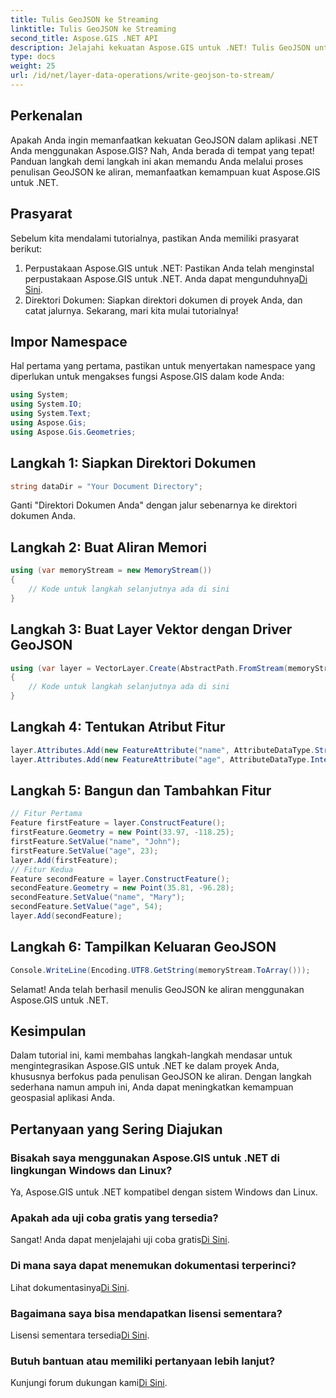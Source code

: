```yaml
---
title: Tulis GeoJSON ke Streaming
linktitle: Tulis GeoJSON ke Streaming
second_title: Aspose.GIS .NET API
description: Jelajahi kekuatan Aspose.GIS untuk .NET! Tulis GeoJSON untuk melakukan streaming dengan mudah. Unduh sekarang untuk integrasi geospasial yang lancar.
type: docs
weight: 25
url: /id/net/layer-data-operations/write-geojson-to-stream/
---
```

## Perkenalan
Apakah Anda ingin memanfaatkan kekuatan GeoJSON dalam aplikasi .NET Anda menggunakan Aspose.GIS? Nah, Anda berada di tempat yang tepat! Panduan langkah demi langkah ini akan memandu Anda melalui proses penulisan GeoJSON ke aliran, memanfaatkan kemampuan kuat Aspose.GIS untuk .NET.
## Prasyarat
Sebelum kita mendalami tutorialnya, pastikan Anda memiliki prasyarat berikut:
1. Perpustakaan Aspose.GIS untuk .NET: Pastikan Anda telah menginstal perpustakaan Aspose.GIS untuk .NET. Anda dapat mengunduhnya[Di Sini](https://releases.aspose.com/gis/net/).
2. Direktori Dokumen: Siapkan direktori dokumen di proyek Anda, dan catat jalurnya.
Sekarang, mari kita mulai tutorialnya!
## Impor Namespace
Hal pertama yang pertama, pastikan untuk menyertakan namespace yang diperlukan untuk mengakses fungsi Aspose.GIS dalam kode Anda:
```csharp
using System;
using System.IO;
using System.Text;
using Aspose.Gis;
using Aspose.Gis.Geometries;
```
## Langkah 1: Siapkan Direktori Dokumen
```csharp
string dataDir = "Your Document Directory";
```
Ganti "Direktori Dokumen Anda" dengan jalur sebenarnya ke direktori dokumen Anda.
## Langkah 2: Buat Aliran Memori
```csharp
using (var memoryStream = new MemoryStream())
{
    // Kode untuk langkah selanjutnya ada di sini
}
```
## Langkah 3: Buat Layer Vektor dengan Driver GeoJSON
```csharp
using (var layer = VectorLayer.Create(AbstractPath.FromStream(memoryStream), Drivers.GeoJson))
{
    // Kode untuk langkah selanjutnya ada di sini
}
```
## Langkah 4: Tentukan Atribut Fitur
```csharp
layer.Attributes.Add(new FeatureAttribute("name", AttributeDataType.String));
layer.Attributes.Add(new FeatureAttribute("age", AttributeDataType.Integer));
```
## Langkah 5: Bangun dan Tambahkan Fitur
```csharp
// Fitur Pertama
Feature firstFeature = layer.ConstructFeature();
firstFeature.Geometry = new Point(33.97, -118.25);
firstFeature.SetValue("name", "John");
firstFeature.SetValue("age", 23);
layer.Add(firstFeature);
// Fitur Kedua
Feature secondFeature = layer.ConstructFeature();
secondFeature.Geometry = new Point(35.81, -96.28);
secondFeature.SetValue("name", "Mary");
secondFeature.SetValue("age", 54);
layer.Add(secondFeature);
```
## Langkah 6: Tampilkan Keluaran GeoJSON
```csharp
Console.WriteLine(Encoding.UTF8.GetString(memoryStream.ToArray()));
```
Selamat! Anda telah berhasil menulis GeoJSON ke aliran menggunakan Aspose.GIS untuk .NET.
## Kesimpulan
Dalam tutorial ini, kami membahas langkah-langkah mendasar untuk mengintegrasikan Aspose.GIS untuk .NET ke dalam proyek Anda, khususnya berfokus pada penulisan GeoJSON ke aliran. Dengan langkah sederhana namun ampuh ini, Anda dapat meningkatkan kemampuan geospasial aplikasi Anda.
## Pertanyaan yang Sering Diajukan
### Bisakah saya menggunakan Aspose.GIS untuk .NET di lingkungan Windows dan Linux?
Ya, Aspose.GIS untuk .NET kompatibel dengan sistem Windows dan Linux.
### Apakah ada uji coba gratis yang tersedia?
 Sangat! Anda dapat menjelajahi uji coba gratis[Di Sini](https://releases.aspose.com/).
### Di mana saya dapat menemukan dokumentasi terperinci?
 Lihat dokumentasinya[Di Sini](https://reference.aspose.com/gis/net/).
### Bagaimana saya bisa mendapatkan lisensi sementara?
 Lisensi sementara tersedia[Di Sini](https://purchase.aspose.com/temporary-license/).
### Butuh bantuan atau memiliki pertanyaan lebih lanjut?
 Kunjungi forum dukungan kami[Di Sini](https://forum.aspose.com/c/gis/33).